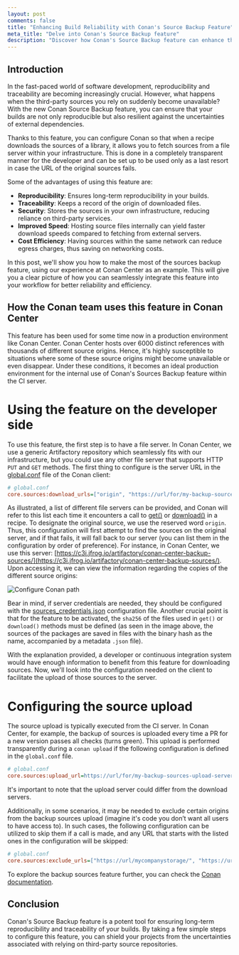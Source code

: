 ```yaml
---
layout: post
comments: false
title: "Enhancing Build Reliability with Conan's Source Backup Feature"
meta_title: "Delve into Conan's Source Backup feature"
description: "Discover how Conan's Source Backup feature can enhance the reproducibility, reliability, and efficiency of your builds, using practical insights from Conan Center."
---
```


## Introduction

In the fast-paced world of software development, reproducibility and traceability are
becoming increasingly crucial. However, what happens when the third-party sources you rely
on suddenly become unavailable? With the new Conan Source Backup feature, you can ensure
that your builds are not only reproducible but also resilient against the uncertainties of
external dependencies.

Thanks to this feature, you can configure Conan so that when a recipe downloads the
sources of a library, it allows you to fetch sources from a file server within your
infrastructure. This is done in a completely transparent manner for the developer and can
be set up to be used only as a last resort in case the URL of the original sources fails.

Some of the advantages of using this feature are:

- **Reproducibility**: Ensures long-term reproducibility in your builds.
- **Traceability**: Keeps a record of the origin of downloaded files.
- **Security**: Stores the sources in your own infrastructure, reducing reliance on
  third-party services.
- **Improved Speed**: Hosting source files internally can yield faster download speeds
  compared to fetching from external servers.
- **Cost Efficiency**: Having sources within the same network can reduce egress charges,
  thus saving on networking costs.

In this post, we'll show you how to make the most of the sources backup feature, using our
experience at Conan Center as an example. This will give you a clear picture of how you
can seamlessly integrate this feature into your workflow for better reliability and
efficiency.

## How the Conan team uses this feature in Conan Center

This feature has been used for some time now in a production environment like Conan
Center. Conan Center hosts over 6000 distinct references with thousands of different
source origins. Hence, it's highly susceptible to situations where some of these source
origins might become unavailable or even disappear. Under these conditions, it becomes an
ideal production environment for the internal use of Conan's Sources Backup feature within
the CI server.

# Using the feature on the developer side

To use this feature, the first step is to have a file server. In Conan Center, we use a
generic Artifactory repository which seamlessly fits with our infrastructure, but you
could use any other file server that supports HTTP `PUT` and `GET` methods. The first
thing to configure is the server URL in the
[global.conf](https://docs.conan.io/2.0/reference/config_files/global_conf.html) file of
the Conan client:


```ini
# global.conf
core.sources:download_urls=["origin", "https://url/for/my-backup-sources-download-server/"] 
```

As illustrated, a list of different file servers can be provided, and Conan will refer to
this list each time it encounters a call to
[get()](https://docs.conan.io/2.0/reference/tools/files/downloads.html#conan-tools-files-get)
or
[download()](https://docs.conan.io/2.0/reference/tools/files/downloads.html#conan-tools-files-ftp-download)
in a recipe. To designate the original source, we use the reserved word `origin`. Thus,
this configuration will first attempt to find the sources on the original server, and if
that fails, it will fall back to our server (you can list them in the configuration by
order of preference). For instance, in Conan Center, we use this server:
[https://c3i.jfrog.io/artifactory/conan-center-backup-sources/](https://c3i.jfrog.io/artifactory/conan-center-backup-sources/).
Upon accessing it, we can view the information regarding the copies of the different
source origins:


<p class="centered">
    <img  src="{{ site.baseurl }}/assets/post_images/2023-09-29/conan-center-server.png" style="display: block; margin-left: auto; margin-right: auto;" alt="Configure Conan path"/>
</p>

Bear in mind, if server credentials are needed, they should be configured with the
[sources_credentials.json](https://docs.conan.io/2.0/reference/config_files/source_credentials.html#source-credentials-json)
configuration file. Another crucial point is that for the feature to be activated, the
`sha256` of the files used in `get()` or `download()` methods must be defined (as seen in
the image above, the sources of the packages are saved in files with the binary hash as
the name, accompanied by a metadata `.json` file).

With the explanation provided, a developer or continuous integration system would have
enough information to benefit from this feature for downloading sources. Now, we'll look
into the configuration needed on the client to facilitate the upload of those sources to
the server.

# Configuring the source upload

The source upload is typically executed from the CI server. In Conan Center, for example,
the backup of sources is uploaded every time a PR for a new version passes all checks
(turns green). This upload is performed transparently during a `conan upload` if the
following configuration is defined in the `global.conf` file.

```ini
# global.conf
core.sources:upload_url=https://url/for/my-backup-sources-upload-server 
```

It's important to note that the upload server could differ from the download servers.

Additionally, in some scenarios, it may be needed to exclude certain origins from the
backup sources upload (imagine it's code you don’t want all users to have access to). In
such cases, the following configuration can be utilized to skip them if a call is made,
and any URL that starts with the listed ones in the configuration will be skipped:

```ini
# global.conf
core.sources:exclude_urls=["https://url/mycompanystorage/", "https://url/mycompanystorage2/"] 
```

To explore the backup sources feature further, you can check the [Conan
documentation](https://docs.conan.io/2.0/devops/backup_sources/sources_backup.html#backup-sources-setup-remote).

## Conclusion

Conan's Source Backup feature is a potent tool for ensuring long-term reproducibility and
traceability of your builds. By taking a few simple steps to configure this feature, you
can shield your projects from the uncertainties associated with relying on third-party
source repositories.
